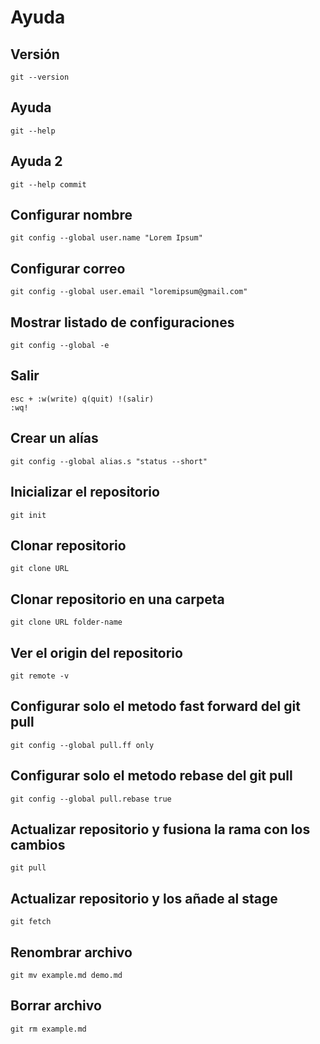 # Ayuda

## Versión
```
git --version
```

## Ayuda
```
git --help
```

## Ayuda 2
```
git --help commit
```

## Configurar nombre
```
git config --global user.name "Lorem Ipsum"
```

## Configurar correo
```
git config --global user.email "loremipsum@gmail.com"
```

## Mostrar listado de configuraciones
```
git config --global -e
```

## Salir
```
esc + :w(write) q(quit) !(salir)
:wq!
```

## Crear un alías
```
git config --global alias.s "status --short"
```

## Inicializar el repositorio
```
git init
```

## Clonar repositorio
```
git clone URL
```

## Clonar repositorio en una carpeta
```
git clone URL folder-name
```

## Ver el origin del repositorio
```
git remote -v
```

## Configurar solo el metodo fast forward del git pull
```
git config --global pull.ff only
```

## Configurar solo el metodo rebase del git pull
```
git config --global pull.rebase true
```

## Actualizar repositorio y fusiona la rama con los cambios
```
git pull
```

## Actualizar repositorio y los añade al stage
```
git fetch
```

## Renombrar archivo
```
git mv example.md demo.md
```

## Borrar archivo
```
git rm example.md
```


